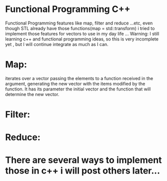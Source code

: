 # Functional Programming C++
Functional Programming features like map, filter and reduce ...etc, even though STL already have those functions(map = std::transform) i tried to implement those features for vectors to use in my day life ... 
Warning: I still learning c++ and functional programming ideas, so this is very incomplete yet , but I will continue integrate as much as I can.

# Map: 
iterates over a vector passing the elements to a function received in the argument, generating the new vector with the items modified by the function. It has its parameter the initial vector and the function that will determine the new vector.

# Filter:

# Reduce:

# There are several ways to implement those in c++ i will post others later...
